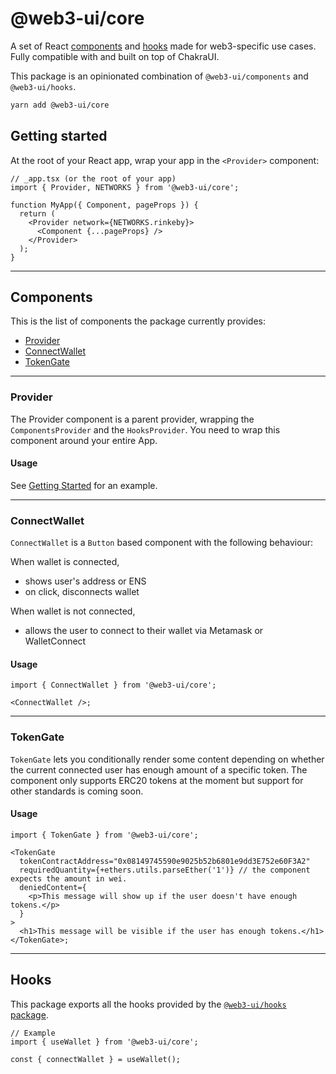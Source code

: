 # @web3-ui/core

A set of React [components](#components) and [hooks](#hooks) made for web3-specific use cases. Fully compatible with and built on top of ChakraUI.

This package is an opinionated combination of `@web3-ui/components` and `@web3-ui/hooks`.

```bash
yarn add @web3-ui/core
```

## Getting started

At the root of your React app, wrap your app in the `<Provider>` component:

```tsx
// _app.tsx (or the root of your app)
import { Provider, NETWORKS } from '@web3-ui/core';

function MyApp({ Component, pageProps }) {
  return (
    <Provider network={NETWORKS.rinkeby}>
      <Component {...pageProps} />
    </Provider>
  );
}
```

---

## Components

This is the list of components the package currently provides:

- [Provider](#provider)
- [ConnectWallet](#connectwallet)
- [TokenGate](#tokengate)

---

### Provider

The Provider component is a parent provider, wrapping the `ComponentsProvider` and the `HooksProvider`. You need to wrap this component around your entire App.

#### Usage

See [Getting Started](#getting-started) for an example.

---

### ConnectWallet

`ConnectWallet` is a `Button` based component with the following behaviour:

When wallet is connected,

- shows user's address or ENS
- on click, disconnects wallet

When wallet is not connected,

- allows the user to connect to their wallet via Metamask or WalletConnect

#### Usage

```tsx
import { ConnectWallet } from '@web3-ui/core';

<ConnectWallet />;
```

---

### TokenGate

`TokenGate` lets you conditionally render some content depending on whether the current connected user has enough amount of a specific token. The component only supports ERC20 tokens at the moment but support for other standards is coming soon.

#### Usage

```tsx
import { TokenGate } from '@web3-ui/core';

<TokenGate
  tokenContractAddress="0x08149745590e9025b52b6801e9dd3E752e60F3A2"
  requiredQuantity={+ethers.utils.parseEther('1')} // the component expects the amount in wei.
  deniedContent={
    <p>This message will show up if the user doesn't have enough tokens.</p>
  }
>
  <h1>This message will be visible if the user has enough tokens.</h1>
</TokenGate>;
```

---

## Hooks

This package exports all the hooks provided by the [`@web3-ui/hooks` package](https://npmjs.com/package/@web3-ui/hooks).

```tsx
// Example
import { useWallet } from '@web3-ui/core';

const { connectWallet } = useWallet();
```
